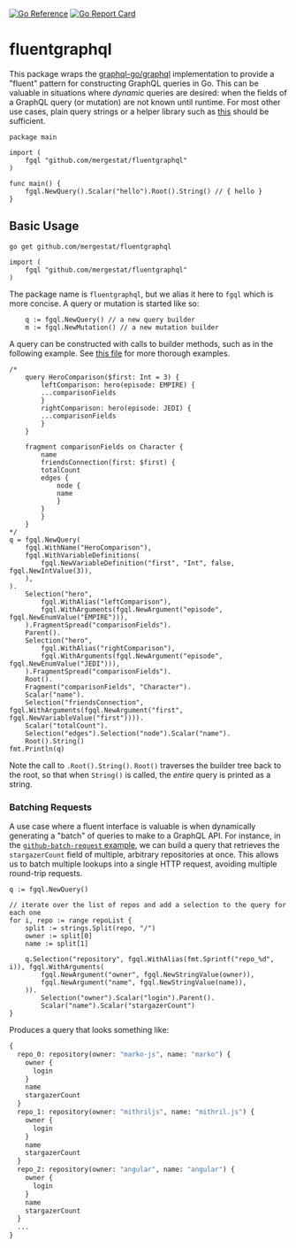 [![Go Reference](https://pkg.go.dev/badge/github.com/mergestat/fluentgraphql.svg)](https://pkg.go.dev/github.com/mergestat/fluentgraphql)
[![Go Report Card](https://goreportcard.com/badge/github.com/mergestat/fluentgraphql)](https://goreportcard.com/report/github.com/mergestat/fluentgraphql)


# fluentgraphql

This package wraps the [graphql-go/graphql](https://github.com/graphql-go/graphql) implementation to provide a "fluent" pattern for constructing GraphQL queries in Go.
This can be valuable in situations where *dynamic* queries are desired: when the fields of a GraphQL query (or mutation) are not known until runtime.
For most other use cases, plain query strings or a helper library such as [this](https://github.com/shurcooL/graphql) should be sufficient.

```golang
package main

import (
    fgql "github.com/mergestat/fluentgraphql"
)

func main() {
    fgql.NewQuery().Scalar("hello").Root().String() // { hello }
}
```

## Basic Usage

`go get github.com/mergestat/fluentgraphql`

```golang
import (
    fgql "github.com/mergestat/fluentgraphql"
)
```

The package name is `fluentgraphql`, but we alias it here to `fgql` which is more concise.
A query or mutation is started like so:

```golang
    q := fgql.NewQuery() // a new query builder
    m := fgql.NewMutation() // a new mutation builder
```

A query can be constructed with calls to builder methods, such as in the following example.
See [this file](https://github.com/mergestat/fluentgraphql/blob/main/examples/starwars/main.go) for more thorough examples.

```golang
/*
    query HeroComparison($first: Int = 3) {
        leftComparison: hero(episode: EMPIRE) {
        ...comparisonFields
        }
        rightComparison: hero(episode: JEDI) {
        ...comparisonFields
        }
    }

    fragment comparisonFields on Character {
        name
        friendsConnection(first: $first) {
        totalCount
        edges {
            node {
            name
            }
        }
        }
    }
*/
q = fgql.NewQuery(
    fgql.WithName("HeroComparison"),
    fgql.WithVariableDefinitions(
        fgql.NewVariableDefinition("first", "Int", false, fgql.NewIntValue(3)),
    ),
).
    Selection("hero",
        fgql.WithAlias("leftComparison"),
        fgql.WithArguments(fgql.NewArgument("episode", fgql.NewEnumValue("EMPIRE"))),
    ).FragmentSpread("comparisonFields").
    Parent().
    Selection("hero",
        fgql.WithAlias("rightComparison"),
        fgql.WithArguments(fgql.NewArgument("episode", fgql.NewEnumValue("JEDI"))),
    ).FragmentSpread("comparisonFields").
    Root().
    Fragment("comparisonFields", "Character").
    Scalar("name").
    Selection("friendsConnection", fgql.WithArguments(fgql.NewArgument("first", fgql.NewVariableValue("first")))).
    Scalar("totalCount").
    Selection("edges").Selection("node").Scalar("name").
    Root().String()
fmt.Println(q)
```
Note the call to `.Root().String()`.
`Root()` traverses the builder tree back to the root, so that when `String()` is called, the *entire* query is printed as a string.

### Batching Requests
A use case where a fluent interface is valuable is when dynamically generating a "batch" of queries to make to a GraphQL API.
For instance, in the [`github-batch-request` example](https://github.com/mergestat/fluentgraphql/blob/main/examples/github-batch-request/main.go), we can build a query that retrieves the `stargazerCount` field of multiple, arbitrary repositories at once.
This allows us to batch multiple lookups into a single HTTP request, avoiding multiple round-trip requests.

```golang
q := fgql.NewQuery()

// iterate over the list of repos and add a selection to the query for each one
for i, repo := range repoList {
    split := strings.Split(repo, "/")
    owner := split[0]
    name := split[1]

    q.Selection("repository", fgql.WithAlias(fmt.Sprintf("repo_%d", i)), fgql.WithArguments(
        fgql.NewArgument("owner", fgql.NewStringValue(owner)),
        fgql.NewArgument("name", fgql.NewStringValue(name)),
    )).
        Selection("owner").Scalar("login").Parent().
        Scalar("name").Scalar("stargazerCount")
}
```

Produces a query that looks something like:

```graphql
{
  repo_0: repository(owner: "marko-js", name: "marko") {
    owner {
      login
    }
    name
    stargazerCount
  }
  repo_1: repository(owner: "mithriljs", name: "mithril.js") {
    owner {
      login
    }
    name
    stargazerCount
  }
  repo_2: repository(owner: "angular", name: "angular") {
    owner {
      login
    }
    name
    stargazerCount
  }
  ...
}
```
